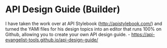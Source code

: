 # API Design Guide (Builder)

I have taken the work over at API Stylebook (http://apistylebook.com/) and turned the YAMl files for his design topics into an editor that runs 100% on Github, allowing you to create your own API design guide. - https://api-evangelist-tools.github.io/api-design-guide/
